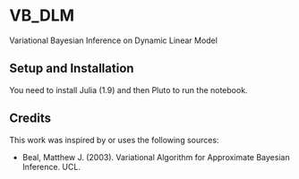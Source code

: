 # VB_DLM
Variational Bayesian Inference on Dynamic Linear Model

## Setup and Installation
You need to install Julia (1.9) and then Pluto to run the notebook.

## Credits
This work was inspired by or uses the following sources:

- Beal, Matthew J. (2003). Variational Algorithm for Approximate Bayesian Inference. UCL.
